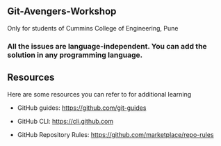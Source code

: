 ## Git-Avengers-Workshop
Only for students of Cummins College of Engineering, Pune

### All the issues are language-independent. You can add the solution in any programming language.

## Resources
Here are some resources you can refer to for additional learning

- GitHub guides: https://github.com/git-guides

- GitHub CLI: https://cli.github.com

-  GitHub Repository Rules: https://github.com/marketplace/repo-rules



